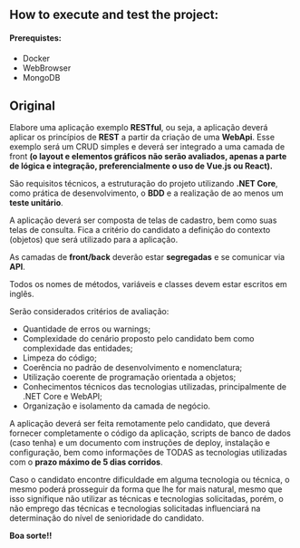 ## How to execute and test the project:
#### Prerequistes:
- Docker
- WebBrowser
- MongoDB
## Original
Elabore uma aplicação exemplo **RESTful**, ou seja, a aplicação deverá aplicar os princípios de **REST** a partir da criação de uma **WebApi**. Esse exemplo será um CRUD simples e deverá ser integrado a uma camada de front **(o layout e elementos gráficos não serão avaliados, apenas a parte de lógica e integração, preferencialmente o uso de Vue.js ou React).** 
 
São requisitos técnicos, a estruturação do projeto utilizando **.NET Core**, como prática de desenvolvimento, o **BDD** e a realização de ao menos um **teste unitário**. 
 
A aplicação deverá ser composta de telas de cadastro, bem como suas telas de consulta. Fica a critério do candidato a definição do contexto (objetos) que será utilizado para a aplicação. 
 
As camadas de **front/back** deverão estar **segregadas** e se comunicar via **API**. 
 
Todos os nomes de métodos, variáveis e classes devem estar escritos em inglês. 
 
Serão considerados critérios de avaliação: 
- Quantidade de erros ou warnings;
- Complexidade do cenário proposto pelo candidato bem como complexidade das entidades; 
- Limpeza do código;
- Coerência no padrão de desenvolvimento e nomenclatura; 
- Utilização coerente de programação orientada a objetos; 
- Conhecimentos técnicos das tecnologias utilizadas, principalmente de .NET Core e WebAPI; 
 - Organização e isolamento da camada de negócio. 
 
A aplicação deverá ser feita remotamente pelo candidato, que deverá fornecer completamente o código da aplicação, scripts de banco de dados (caso tenha) e um documento com instruções de deploy, instalação e configuração, bem como informações de TODAS as tecnologias utilizadas com o **prazo máximo de 5 dias corridos**.
 
Caso o candidato encontre dificuldade em alguma tecnologia ou técnica, o mesmo poderá prosseguir da forma que lhe for mais natural, mesmo que isso signifique não utilizar as técnicas e tecnologias solicitadas, porém, o não emprego das técnicas e tecnologias solicitadas influenciará na determinação do nível de senioridade do candidato. 


**Boa sorte!!**
